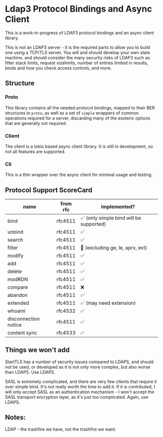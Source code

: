 # Ldap3 Protocol Bindings and Async Client

This is a work-in-progress of LDAP3 protocol bindings and an async client library.

This is *not* an LDAP3 server - it is the required parts to allow you to build one
using a TCP/TLS server. You will and should develop your own state machine, and
should consider the many security risks of LDAP3 such as filter stack limits,
request sizelimits, number of entries limited in results, binds and how you
check access controls, and more.

## Structure

### Proto

This library contains all the needed protocol bindings, mapped to their BER structures
in `proto`, as well as a set of `simple` wrappers of common operations required for
a server, discarding many of the esoteric options that are generally not required.

### Client

The client is a tokio based async client library. It is still in development, so not
all features are supported.

### Cli

This is a thin wrapper over the async client for minimal usage and testing.

## Protocol Support ScoreCard

| name | from rfc | implemented? |
| ---- | -------- | ------------ |
| bind | rfc4511  | ✅ (only simple bind will be supported) |
| unbind | rfc4511 | ✅ |
| search | rfc4511 | ✅ |
| filter | rfc4511 | 🔨 (excluding ge, le, aprx, ext) |
| modify | rfc4511 | ✅ |
| add | rfc4511 | ✅ |
| delete | rfc4511 | ✅ |
| modRDN | rfc4511 | ✅ |
| compare | rfc4511 | ❌ |
| abandon | rfc4511 | ✅ |
| extended | rfc4511 | ✅ (may need extension) |
| whoami | rfc4532 | ✅ |
| disconnection notice | rfc4511 | ✅ |
| content sync | rfc4533 | ✅ |

## Things we won't add

StartTLS has a number of security issues compared to LDAPS, and should *not* be used, or developed
as it is not only more complex, but also worse than LDAPS. Use LDAPS.

SASL is extremely complicated, and there are very few clients that require it over simple bind. It's
not really worth the time to add it. If it is contributed, I will only accept SASL as an
authentication mechanism - I won't accept the SASL transport encryption layer, as it's just
too complicated. Again, use LDAPS.

## Notes:

LDAP - the trashfire we have, not the trashfire we want.


